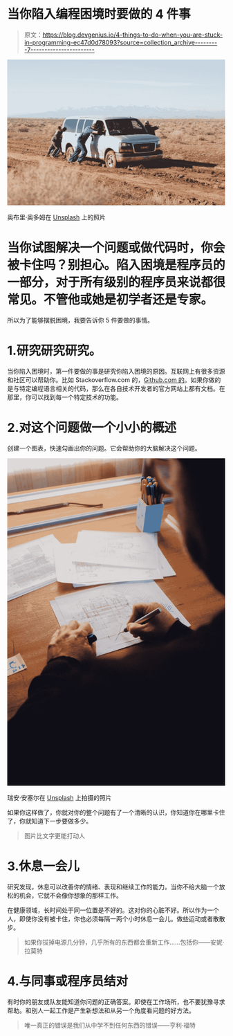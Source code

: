 # 当你陷入编程困境时要做的 4 件事

> 原文：<https://blog.devgenius.io/4-things-to-do-when-you-are-stuck-in-programming-ec47d0d78093?source=collection_archive---------7----------------------->

![](img/5345de84641c4660e6419798f6a78ffd.png)

奥布里·奥多姆在 [Unsplash](https://unsplash.com?utm_source=medium&utm_medium=referral) 上的照片

# 当你试图解决一个问题或做代码时，你会被卡住吗？别担心。陷入困境是程序员的一部分，对于所有级别的程序员来说都很常见。不管他或她是初学者还是专家。

所以为了能够摆脱困境，我要告诉你 5 件要做的事情。

# 1.研究研究研究。

当你陷入困境时，第一件要做的事是研究你陷入困境的原因。互联网上有很多资源和社区可以帮助你。比如 Stackoverflow.com 的，[Github.com 的](http://Github.com)。如果你做的是与特定编程语言相关的代码，那么在各自技术开发者的官方网站上都有文档。在那里，你可以找到每一个特定技术的功能。

# 2.对这个问题做一个小小的概述

创建一个图表，快速勾画出你的问题。它会帮助你的大脑解决这个问题。

![](img/622bd2dbc4c863f44e9c35a65fa2331e.png)

瑞安·安塞尔在 [Unsplash](https://unsplash.com?utm_source=medium&utm_medium=referral) 上拍摄的照片

如果你这样做了，你就对你的整个问题有了一个清晰的认识，你知道你在哪里卡住了，你就知道下一步要做多少。

> 图片比文字更能打动人

# 3.休息一会儿

研究发现，休息可以改善你的情绪、表现和继续工作的能力。当你不给大脑一个放松的机会，它就不会像你想象的那样工作。

在健康领域，长时间处于同一位置是不好的。这对你的心脏不好。所以作为一个人，即使你没有被卡住，你也必须每隔一两个小时休息一会儿。做些运动或者散散步。

> 如果你拔掉电源几分钟，几乎所有的东西都会重新工作……包括你——安妮·拉莫特

# 4.与同事或程序员结对

有时你的朋友或队友能知道你问题的正确答案。即使在工作场所，也不要犹豫寻求帮助。和别人一起工作是产生新想法和从另一个角度看问题的好方法。

> 唯一真正的错误是我们从中学不到任何东西的错误——亨利·福特